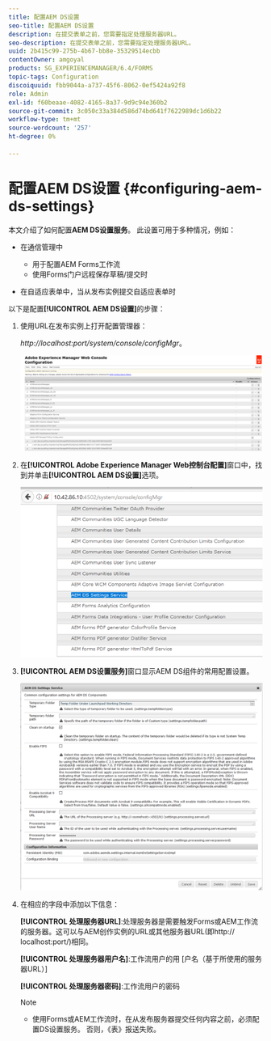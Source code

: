 ```yaml
---
title: 配置AEM DS设置
seo-title: 配置AEM DS设置
description: 在提交表单之前，您需要指定处理服务器URL。
seo-description: 在提交表单之前，您需要指定处理服务器URL。
uuid: 2b415c99-275b-4b67-bb8e-35329514ecbb
contentOwner: amgoyal
products: SG_EXPERIENCEMANAGER/6.4/FORMS
topic-tags: Configuration
discoiquuid: fbb9044a-a737-45f6-8062-0ef5424a92f8
role: Admin
exl-id: f60beaae-4082-4165-8a37-9d9c94e360b2
source-git-commit: 3c050c33a384d586d74bd641f7622989dc1d6b22
workflow-type: tm+mt
source-wordcount: '257'
ht-degree: 0%

---
```


# 配置AEM DS设置 {#configuring-aem-ds-settings}

本文介绍了如何配置&#x200B;**AEM DS设置服务**。 此设置可用于多种情况，例如：

* 在通信管理中

   * 用于配置AEM Forms工作流
   * 使用Forms门户远程保存草稿/提交时

* 在自适应表单中，当从发布实例提交自适应表单时

以下是配置&#x200B;**[!UICONTROL AEM DS设置]**&#x200B;的步骤：

1. 使用URL在发布实例上打开配置管理器：

   *http://localhost:port/system/console/configMgr*。

   ![aem_web_configuration_console](assets/aem_web_configuration_console.png)

1. 在&#x200B;**[!UICONTROL Adobe Experience Manager Web控制台配置]**&#x200B;窗口中，找到并单击&#x200B;**[!UICONTROL AEM DS设置]**&#x200B;选项。

   ![ds_settings](assets/ds_settings.png)

1. **[!UICONTROL AEM DS设置服务]**&#x200B;窗口显示AEM DS组件的常用配置设置。

   ![ds_settings_1](assets/ds_settings_1.png)

1. 在相应的字段中添加以下信息：

   **[!UICONTROL 处理服务器URL]**:处理服务器是需要触发Forms或AEM工作流的服务器。这可以与AEM创作实例的URL或其他服务器URL(即http:// localhost:port/)相同。

   **[!UICONTROL 处理服务器用户名]**:工作流用户的用 [户名（基于所使用的服务器URL）]

   **[!UICONTROL 处理服务器密码]**:工作流用户的密码

   >[!NOTE]
   >
   >* 使用Forms或AEM工作流时，在从发布服务器提交任何内容之前，必须配置DS设置服务。 否则，《表》报送失败。

